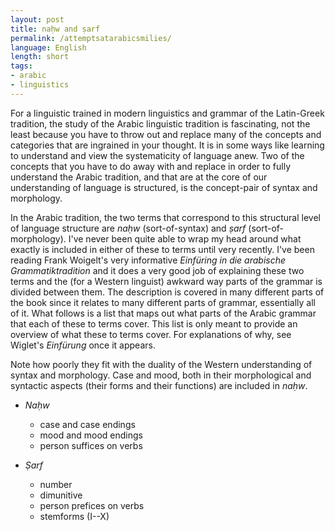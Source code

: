 ```yaml
---
layout: post
title: naḥw and ṣarf
permalink: /attemptsatarabicsmilies/
language: English
length: short
tags:
- arabic
- linguistics
---
```


For a linguistic trained in modern linguistics and grammar of the Latin-Greek tradition, the study of the Arabic linguistic tradition is fascinating, not the least because you have to throw out and replace many of the concepts and categories that are ingrained in your thought. It is in some ways like learning to understand and view the systematicity of language anew. Two of the concepts that you have to do away with and replace in order to fully understand the Arabic tradition, and that are at the core of our understanding of language is structured, is the concept-pair of syntax and morphology.

In the Arabic tradition, the two terms that correspond to this structural level of language structure are *naḥw* (sort-of-syntax) and *ṣarf* (sort-of-morphology). I've never been quite able to wrap my head around what exactly is included in either of these to terms until very recently. I've been reading Frank Woigelt's very informative *Einfüring in die arabische Grammatiktradition* and it does a very good job of explaining these two terms and the (for a Western linguist) awkward way parts of the grammar is divided between them. The description is covered in many different parts of the book since it relates to many different parts of grammar, essentially all of it. What follows is a list that maps out what parts of the Arabic grammar that each of these to terms cover. This list is only meant to provide an overview of what these to terms cover. For explanations of why, see Wiglet's *Einfürung* once it appears. 

Note how poorly they fit with the duality of the Western understanding of syntax and morphology. Case and mood, both in their morphological and syntactic aspects (their forms and their functions) are included in *naḥw*.  

- *Naḥw*
    - case and case endings 
    - mood and mood endings 
    - person suffices on verbs

- *Ṣarf*
    - number
    - dimunitive
    - person prefices on verbs
    - stemforms (I--X)
